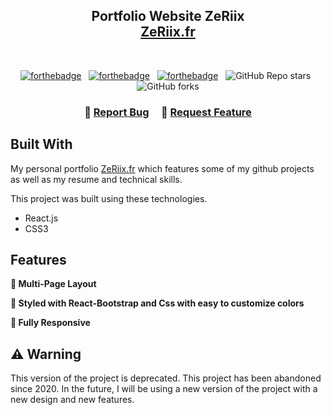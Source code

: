 <h2 align="center">
  Portfolio Website ZeRiix<br/>
  <a href="http://zeriix.fr" target="_blank">ZeRiix.fr</a>
</h2>

<br/>

<center>

[![forthebadge](https://forthebadge.com/images/badges/built-with-love.svg)](https://forthebadge.com) &nbsp;
[![forthebadge](https://forthebadge.com/images/badges/made-with-javascript.svg)](https://forthebadge.com) &nbsp;
[![forthebadge](https://forthebadge.com/images/badges/open-source.svg)](https://forthebadge.com) &nbsp;
![GitHub Repo stars](https://img.shields.io/github/stars/ZeRiix/Portfolio?color=red&logo=github&style=for-the-badge) &nbsp;
![GitHub forks](https://img.shields.io/github/forks/ZeRiix/Portfolio?color=red&logo=github&style=for-the-badge)

</center>

<h3 align="center">
    🔹
    <a href="https://github.com/ZeRiix/Portfolio/issues">Report Bug</a> &nbsp; &nbsp;
    🔹
    <a href="https://github.com/ZeRiix/Portfolio/issues">Request Feature</a>
</h3>

## Built With

My personal portfolio <a href="http://ZeRiix.fr/" target="_blank">ZeRiix.fr</a> which features some of my github projects as well as my resume and technical skills.<br/>

This project was built using these technologies.

-   React.js
-   CSS3

## Features

**📖 Multi-Page Layout**

**🎨 Styled with React-Bootstrap and Css with easy to customize colors**

**📱 Fully Responsive**

## :warning: Warning

This version of the project is deprecated.
This project has been abandoned since 2020.
In the future, I will be using a new version of the project with a new design and new features.